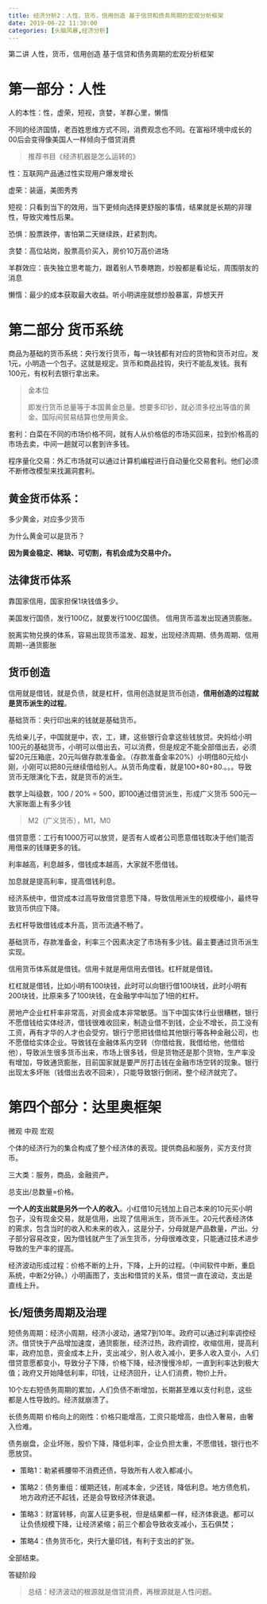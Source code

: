 ```yaml
---
title: 经济分析2：人性，货币，信用创造 基于信贷和债务周期的宏观分析框架
date: 2019-06-22 11:30:00
categories: [头脑风暴,经济分析]
---
```


第二讲 人性，货币，信用创造 基于信贷和债务周期的宏观分析框架

# 第一部分：人性

人的本性：性，虚荣，短视，贪婪，羊群心里，懒惰

不同的经济国情，老百姓思维方式不同，消费观念也不同。在富裕环境中成长的00后会变得像美国人一样倾向于借贷消费

> 推荐书目《经济机器是怎么运转的》

性：互联网产品通过性实现用户爆发增长

虚荣：装逼，美图秀秀

短视：只看到当下的效用，当下更倾向选择更舒服的事情，结果就是长期的非理性，导致灾难性后果。

恐惧：股票跌停，害怕第二天继续跌，赶紧割肉。

贪婪：高位站岗，股票高价买入，房价10万高价进场

羊群效应：丧失独立思考能力，跟着别人节奏瞎跑，炒股都是看论坛，周围朋友的消息

懒惰：最少的成本获取最大收益。听小明讲座就想炒股暴富，异想天开

<!--more-->

# 第二部分 货币系统

商品为基础的货币系统：央行发行货币，每一块钱都有对应的货物和货币对应。发1元，小明造一个包子。这就是规定。货币和商品挂钩，央行不能乱发钱。我有100元，有权利去银行拿出来。

> 金本位
>
> 即发行货币总量等于本国黄金总量。想要多印钞，就必须多挖出等值的黄金。国际间贸易结算也使用黄金。

套利：白菜在不同的市场价格不同，就有人从价格低的市场买回来，拉到价格高的市场去卖，中间一趟就可以套到许多钱。

程序量化交易：外汇市场就可以通过计算机编程进行自动量化交易套利。他们必须不断修改模型来找漏洞套利。

## 黄金货币体系：

多少黄金，对应多少货币

为什么黄金可以是货币？

**因为黄金稳定、稀缺、可切割，有机会成为交易中介。**

## 法律货币体系

靠国家信用，国家担保1块钱值多少。

美国发行国债，发行100亿，就要发行100亿国债。
信用货币滥发出现通货膨胀。

脱离实物兑换的体系，容易出现货币滥发、超发，出现经济周期、债务周期、信用周期--通货膨胀

## 货币创造

信用就是借钱，就是负债，就是杠杆，信用创造就是货币创造，**信用创造的过程就是货币派生的过程**。

基础货币：央行印出来的钱就是基础货币。

先给亲儿子，中国就是中，农，工，建，这些银行会拿这些钱放贷。央妈给小明100元的基础货币，小明可以借出去，可以消费，但是规定不能全部借出去，必须留20元压箱底，20元叫做存款准备金。（存款准备金率20%）小明借80元给小刚，小刚可以把80元继续借给别人。从货币角度看，就是100+80+80.。。。导致货币无限演化下去，就是货币的派生。

数学上叫级数，100 / 20% = 500，即100通过借贷派生，形成广义货币 500元—大家账面上有多少钱

> M2（广义货币），M1，M0

借贷意愿：工行有1000万可以放贷，是否有人或者公司愿意借钱取决于他们能否用借来的钱赚更多的钱。

利率越高，利息越多，借钱成本越高，大家就不愿借钱。

加息就是提高利率，提高借钱利息。

经济系统中，借贷成本过高导致借贷意愿下降，导致信用派生的规模缩小，最终导致货币供应下降。

去杠杆导致借钱成本升高，货币流通不畅了。

基础货币，存款准备金，利率三个因素决定了市场有多少钱。最主要通过货币派生实现。

信用货币体系就是借钱。信用卡就是用信用去借钱。杠杆就是借钱。

杠杠就是借钱，比如小明有100块钱，此时可以向银行借100块钱，此时小明有200块钱，比原来多了100块钱，在金融学中叫加了1倍的杠杆。

房地产企业杠杆率非常高，对资金成本非常敏感。当下中国实体行业很糟糕，银行不愿借钱给实体经济，借钱很难收回来，制造业借不到钱，企业不增长，员工没有工资，再有才华的人才也会受穷。银行宁愿把钱借给其他银行等各种金融公司，也不愿借给实体企业。导致钱在金融体系内空转（你借给我，我借给他，他借给他），导致派生很多货币出来，市场上很多钱，但是货物还是那个货物，生产率没有增加，导致通货膨胀，目前国家就是要严厉打击钱在金融市场空转的现象。银行出现太多坏账（钱借出去收不回来），只能导致银行倒闭，整个经济就完了。

# 第四个部分：达里奥框架

微观 中观 宏观

个体的经济行为的集合构成了整个经济体的表现。提供商品和服务，买方支付货币。

三大类：服务，商品，金融资产。

总支出/总数量=价格。

**一个人的支出就是另外一个人的收入**。小红借10元钱加上自己本来的10元买小明包子，没有现金交易，就是信用，出现了信用派生，货币派生。20元代表经济体的需求，包含当时的收入和未来的收入，这是分子，分母就是产品数量，产出。分子部分容易改变，因为借钱就产生了派生货币，分母很难改变，只能通过技术进步导致的生产率的提高。

经济波动形成过程：价格不断的上升，下降，上升的过程。（中间软件中断，重启系统，中断2分钟。）小明画图了，支出和借贷的关系，借贷一直在波动，支出是直线上升。

## 长/短债务周期及治理

短债务周期：经济小周期，经济小波动，通常7到10年。政府可以通过利率调控经济。借贷快于产品增加速度，通货膨胀，经济过热，政府调控，收缩信用，提高利率，政府加息，资金成本上升，支出减少，别人收入减小，更多人收入变小，人们借贷意愿都变小，导致分子下降，价格下降，经济慢慢冷却，一直到利率达到极大值；政府又开始降低利率，印钱，让经济回升，让人们消费，物价上升。

10个左右短债务周期的累加，人们负债不断增加，长期甚至难以支付利息，这些都是人性导致的。经济就崩溃了。

长债务周期
价格向上的刚性：价格只能增高，工资只能增高，由俭入奢易，由奢入俭难。

债务崩盘，企业坏账，股价下降，降低利率，企业负担太重，不愿借钱，银行也不愿放贷。

- 策略1：勒紧裤腰带不消费还债，导致所有人收入都减小。

- 策略2：债务重组：缓期还钱，削减本金，少还钱，降低利息。地方债危机，地方政府还不起钱，还是会导致经济体衰退。

- 策略3：财富转移，向富人征更多税，但是结果都一样，经济体衰退。都可以让负债规模下降，让经济紧缩；前三个都会导致收支减小，玉石俱焚；

- 策略4：债务货币化，央行大量印钱，有利于支出的扩张。

全部结束。

答疑阶段

> 总结：经济波动的根源就是借贷消费，再根源就是人性问题。